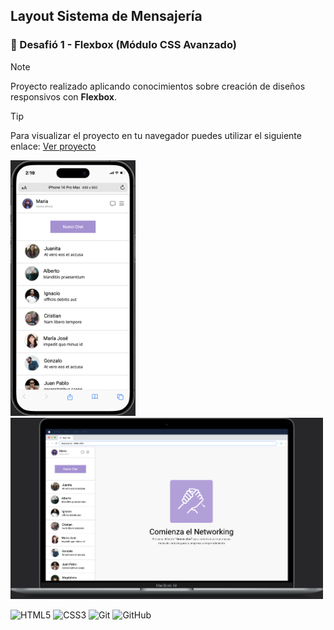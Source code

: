 ## Layout Sistema de Mensajería

### 🎯 Desafió 1 - Flexbox (Módulo CSS Avanzado) 

> [!NOTE]
> Proyecto realizado aplicando conocimientos sobre creación de diseños responsivos con **Flexbox**.

> [!TIP]
> Para visualizar el proyecto en tu navegador puedes utilizar el siguiente enlace: [Ver proyecto](https://isra-osvaldo.github.io/messaging-system/)

<p>
    <img src="/assets/img/iPhone-14-Pro-Max-473x968.png" alt="iPhone 14 Pro Max" width="200" height="409"/>
    <img src="/assets/img/Macbook-Air-2011x1165.png" alt="Macbook Air" width="500"/>
</p>

![HTML5](https://img.shields.io/badge/html5-%23E34F26.svg?style=for-the-badge&logo=html5&logoColor=white)
![CSS3](https://img.shields.io/badge/css3-%231572B6.svg?style=for-the-badge&logo=css3&logoColor=white)
![Git](https://img.shields.io/badge/git-%23F05033.svg?style=for-the-badge&logo=git&logoColor=white)
![GitHub](https://img.shields.io/badge/github-%23121011.svg?style=for-the-badge&logo=github&logoColor=white)